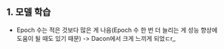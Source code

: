 ## 1. 모델 학습   
- Epoch 수는 적은 것보다 많은 게 나음(Epoch 수 한 번 더 늘리는 게 성능 향상에 도움이 될 때도 있기 때문)
-> Dacon에서 크게 느끼게 되었ㄷr,,